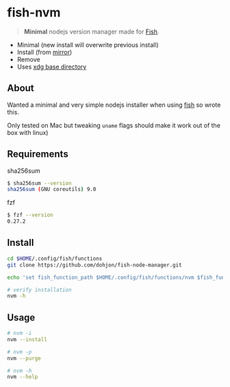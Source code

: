 # fish-nvm

> **Minimal** nodejs version manager made for [Fish](https://fishshell.com).

- Minimal (new install will overwrite previous install)
- Install (from [mirror](https://nodejs.org/dist))
- Remove
- Uses [xdg base directory](https://specifications.freedesktop.org/basedir-spec/basedir-spec-latest.html)

## About

Wanted a minimal and very simple nodejs installer when using [fish](https://fishshell.com) so wrote this.

Only tested on Mac but tweaking `uname` flags should make it work out of the box with linux)

## Requirements

sha256sum

```sh
$ sha256sum --version
sha256sum (GNU coreutils) 9.0
```

fzf

```sh
$ fzf --version
0.27.2
```

## Install

```sh
cd $HOME/.config/fish/functions
git clone https://github.com/dohjon/fish-node-manager.git
```

```sh
echo 'set fish_function_path $HOME/.config/fish/functions/nvm $fish_function_path' >> $HOME/.config/fish/config.fish
```

```sh
# verify installation
nvm -h
```

## Usage

```sh
# nvm -i
nvm --install
```

```sh
# nvm -p
nvm --purge
```

```sh
# nvm -h
nvm --help
```
